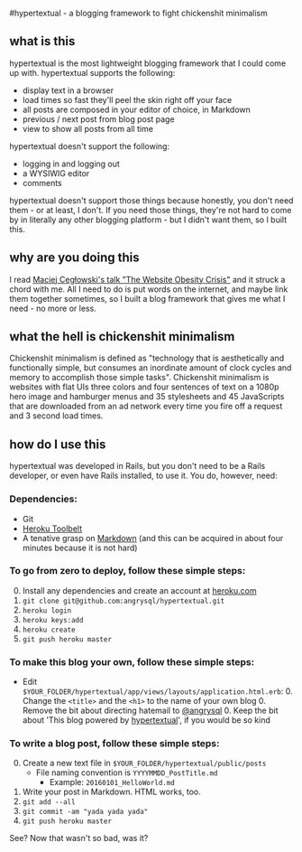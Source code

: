 #hypertextual - a blogging framework to fight chickenshit minimalism

## what is this
hypertextual is the most lightweight blogging framework that I could come up with. hypertextual supports the following:

* display text in a browser
* load times so fast they'll peel the skin right off your face
* all posts are composed in your editor of choice, in Markdown
* previous / next post from blog post page
* view to show all posts from all time

hypertextual doesn't support the following:

* logging in and logging out
* a WYSIWIG editor
* comments

hypertextual doesn't support those things because honestly, you don't need them - or at least, I don't. If you need those things, they're not hard to come by in literally any other blogging platform - but I didn't want them, so I built this.

## why are you doing this
I read [Maciej Cegłowski's talk "The Website Obesity Crisis"](http://idlewords.com/talks/website_obesity.htm) and it struck a chord with me. All I need to do is put words on the internet, and maybe link them together sometimes, so I built a blog framework that gives me what I need  - no more or less.

## what the hell is chickenshit minimalism
Chickenshit minimalism is defined as "technology that is aesthetically and functionally simple, but consumes an inordinate amount of clock cycles and memory to accomplish those simple tasks". Chickenshit minimalism is websites with flat UIs three colors and four sentences of text on a 1080p hero image and hamburger menus and 35 stylesheets and 45 JavaScripts that are downloaded from an ad network every time you fire off a request and 3 second load times.

## how do I use this
hypertextual was developed in Rails, but you don't need to be a Rails developer, or even have Rails installed, to use it. You do, however, need:

### Dependencies:

* Git
* [Heroku Toolbelt](https://toolbelt.heroku.com/)
* A tenative grasp on [Markdown](https://daringfireball.net/projects/markdown/) (and this can be acquired in about four minutes because it is not hard)

### To go from zero to deploy, follow these simple steps:

0. Install any dependencies and create an account at [heroku.com](http://heroku.com)
0. `git clone git@github.com:angrysql/hypertextual.git`
0. `heroku login`
0. `heroku keys:add`
0. `heroku create`
0. `git push heroku master`

### To make this blog your own, follow these simple steps:

* Edit `$YOUR_FOLDER/hypertextual/app/views/layouts/application.html.erb`:
	0. Change the `<title>` and the `<h1>` to the name of your own blog
	0. Remove the bit about directing hatemail to [@angrysql](twitter.com/angrysql)
	0. Keep the bit about 'This blog powered by [hypertextual](github.com/angrysql/hypertextual)', if you would be so kind

### To write a blog post, follow these simple steps:

0. Create a new text file in `$YOUR_FOLDER/hypertextual/public/posts`
	* File naming convention is `YYYYMMDD_PostTitle.md`
		* Example: `20160101_HelloWorld.md`
0. Write your post in Markdown. HTML works, too.
0. `git add --all`
0. `git commit -am "yada yada yada"`
0. `git push heroku master`

See? Now that wasn't so bad, was it?
